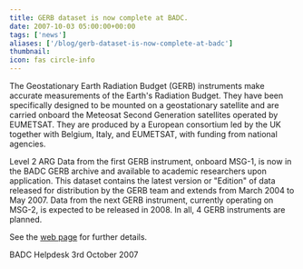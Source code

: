 ```yaml
---
title: GERB dataset is now complete at BADC.
date: 2007-10-03 05:00:00+00:00
tags: ['news']
aliases: ['/blog/gerb-dataset-is-now-complete-at-badc']
thumbnail: 
icon: fas circle-info
---
```

 
 

The Geostationary Earth Radiation Budget (GERB) instruments make accurate measurements of the Earth's Radiation Budget. They have been specifically designed to be mounted on a geostationary satellite and are carried onboard the Meteosat Second Generation satellites operated by EUMETSAT. They are produced by a European consortium led by the UK together with Belgium, Italy, and EUMETSAT, with funding from national agencies. 
 
Level 2 ARG Data from the first GERB instrument, onboard MSG-1, is now in the BADC GERB archive and available to academic researchers upon application. This dataset contains the latest version or "Edition" of data released for distribution by the GERB team and extends from March 2004 to May 2007. 
Data from the next GERB instrument, currently operating on MSG-2, is expected to be released in 2008. In all, 4 GERB instruments are planned. 


 
See the [web page](http://badc.nerc.ac.uk/data/gerb/) for further details.



 
BADC Helpdesk
3rd October 2007


 


